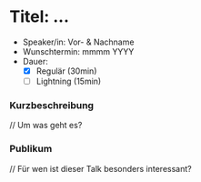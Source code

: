# Titel: ...

- Speaker/in: Vor- & Nachname
- Wunschtermin: mmmm YYYY
- Dauer: 
	- [x] Regulär (30min)
	- [ ] Lightning (15min)

### Kurzbeschreibung

// Um was geht es?


### Publikum

// Für wen ist dieser Talk besonders interessant?
